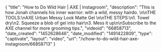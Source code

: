 {
    "title": "How to Do Wild Hair | AXE | Instagroom",
    "description": "This is how Jonah channels his inner warrior: with a wild, messy hairdo. \n\nTHE TOOLS:\nAXE Urban Messy Look Matte Gel \n\nTHE STEPS:\n1. Towel dry\n2. Squeeze a blob of gel into hair\n3. Mess it up\n\nSubscribe to the AXE channel for more grooming tips.",
    "videoid": "66858713",
    "date_created": "1452628646",
    "date_modified": "1491422809",
    "type": "captivate",
    "layout": "video",
    "url": "\/v\/how-to-do-wild-hair-axe-instagroom\/66858713"
}